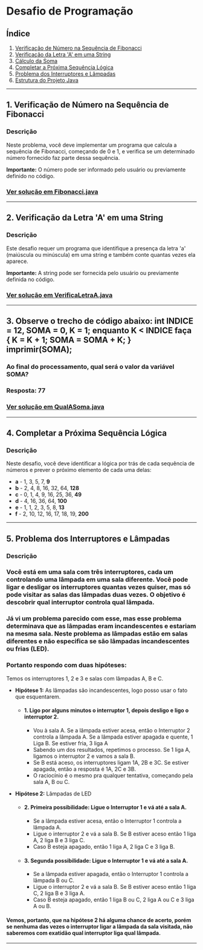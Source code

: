 # Desafio de Programação

## Índice

1. [Verificação de Número na Sequência de Fibonacci](#1-verificação-de-número-na-sequência-de-fibonacci)
2. [Verificação da Letra 'A' em uma String](#2-verificação-da-letra-a-em-uma-string)
3. [Cálculo da Soma](#3-cálculo-da-soma)
4. [Completar a Próxima Sequência Lógica](#4-completar-a-próxima-sequência-lógica)
5. [Problema dos Interruptores e Lâmpadas](#5-problema-dos-interruptores-e-lâmpadas)
6. [Estrutura do Projeto Java](#6-estrutura-do-projeto-java)

---

## 1. Verificação de Número na Sequência de Fibonacci

### Descrição
Neste problema, você deve implementar um programa que calcula a sequência de Fibonacci, começando de 0 e 1, e verifica se um determinado número fornecido faz parte dessa sequência.

**Importante:** O número pode ser informado pelo usuário ou previamente definido no código.

### [Ver solução em Fibonacci.java](https://github.com/mlzzi/desafio-target/blob/master/src/main/java/org/example/solucoes/Fibonacci.java)

---

## 2. Verificação da Letra 'A' em uma String

### Descrição
Este desafio requer um programa que identifique a presença da letra 'a' (maiúscula ou minúscula) em uma string e também conte quantas vezes ela aparece.

**Importante:** A string pode ser fornecida pelo usuário ou previamente definida no código.

### [Ver solução em VerificaLetraA.java](https://github.com/mlzzi/desafio-target/blob/master/src/main/java/org/example/solucoes/VerificaLetraA.java)

---

## 3. Observe o trecho de código abaixo: int INDICE = 12, SOMA = 0, K = 1; enquanto K < INDICE faça { K = K + 1; SOMA = SOMA + K; } imprimir(SOMA);
### Ao final do processamento, qual será o valor da variável SOMA?

### Resposta: 77

### [Ver solução em QualASoma.java](https://github.com/mlzzi/desafio-target/blob/master/src/main/java/org/example/solucoes/QualASoma.java)

---

## 4. Completar a Próxima Sequência Lógica

### Descrição
Neste desafio, você deve identificar a lógica por trás de cada sequência de números e prever o próximo elemento de cada uma delas:

- **a** - 1, 3, 5, 7, **9**
- **b** - 2, 4, 8, 16, 32, 64, **128**
- **c** - 0, 1, 4, 9, 16, 25, 36, **49**
- **d** - 4, 16, 36, 64, **100**
- **e** - 1, 1, 2, 3, 5, 8, **13**
- **f** - 2, 10, 12, 16, 17, 18, 19, **200**

---

## 5. Problema dos Interruptores e Lâmpadas

### Descrição
### Você está em uma sala com três interruptores, cada um controlando uma lâmpada em uma sala diferente. Você pode ligar e desligar os interruptores quantas vezes quiser, mas só pode visitar as salas das lâmpadas duas vezes. O objetivo é descobrir qual interruptor controla qual lâmpada.

### Já vi um problema parecido com esse, mas esse problema determinava que as lâmpadas eram incandescentes e estariam na mesma sala. Neste problema as lâmpadas estão em salas diferentes e não especifica se são lâmpadas incandescentes ou frias (LED).
 ### Portanto respondo com duas hipóteses:

Temos os interruptores 1, 2 e 3 e salas com lâmpadas A, B e C.

- **Hipótese 1:** As lâmpadas são incandescentes, logo posso usar o fato que esquentarem.
   - #### 1.	Ligo por alguns minutos o interruptor 1, depois desligo e ligo o interruptor 2.

     - Vou à sala A. Se a lâmpada estiver acesa, então o Interruptor 2 controla a lâmpada A. Se a lâmpada estiver apagada e quente, 1 Liga B. Se estiver fria, 3 liga A
     - Sabendo um dos resultados, repetimos o processo. Se 1 liga A, ligamos o interruptor 2 e vamos a sala B.
     - Se B está aceso, os interruptores ligam 1A, 2B e 3C. Se estiver apagada, então a resposta é 1A, 2C e 3B.
     - O raciocínio é o mesmo pra qualquer tentativa, começando pela sala A, B ou C.


- **Hipótese 2:** Lâmpadas de LED

  - #### 2.	Primeira possibilidade: Ligue o Interruptor 1 e vá até a sala A.
    - Se a lâmpada estiver acesa, então o Interruptor 1 controla a lâmpada A.
    - Ligue o interruptor 2 e vá a sala B. Se B estiver aceso então 1 liga A, 2 liga B e 3 liga C.
    - Caso B esteja apagado, então 1 liga A, 2 liga C e 3 liga B.

  - #### 3.	Segunda possibilidade: Ligue o Interruptor 1 e vá até a sala A.
    - Se a lâmpada estiver apagada, então o Interruptor 1 controla a lâmpada B ou C.
    - Ligue o interruptor 2 e vá a sala B. Se B estiver aceso então 1 liga C, 2 liga B e 3 liga A.
    - Caso B esteja apagado, então 1 liga B ou C, 2 liga A ou C e 3 liga A ou B.

#### Vemos, portanto, que na hipótese 2 há alguma chance de acerto, porém se nenhuma das vezes o interruptor ligar a lâmpada da sala visitada, não saberemos com exatidão qual interruptor liga qual lâmpada.

---
